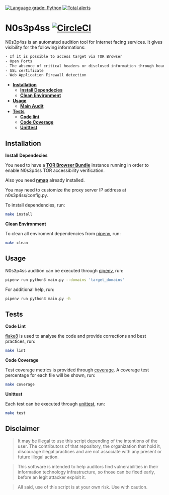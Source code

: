 [![Language grade: Python](https://img.shields.io/lgtm/grade/python/g/grupozap/N0s3p4ss.svg?logo=lgtm&logoWidth=18)](https://lgtm.com/projects/g/grupozap/N0s3p4ss/context:python) [![Total alerts](https://img.shields.io/lgtm/alerts/g/grupozap/N0s3p4ss.svg?logo=lgtm&logoWidth=18)](https://lgtm.com/projects/g/grupozap/N0s3p4ss/alerts/)

# N0s3p4ss [![CircleCI](https://circleci.com/gh/grupozap/N0s3p4ss.svg?style=svg)](https://circleci.com/gh/grupozap/N0s3p4ss)

N0s3p4ss is an automated audition tool for Internet facing services. It gives visibility for the following informations:
```bash
- If it is possible to access target via TOR Browser
- Open Ports
- The absence of critical headers or disclosed information through headers
- SSL certificate
- Web Application Firewall detection
```

- __[Installation](#install)__
    - ____[Install Dependecies](#pipenv)____
    - ____[Clean Environment](#clean)____
- __[Usage](#usage)__
    - ____[Main Audit](#main)____
- __[Tests](#tests)__
    - ____[Code lint](#lint)____
    - ____[Code Coverage](#coverage)____
    - ____[Unittest](#unittest)____


## <a name="install"></a>Installation

<a name="pipenv"></a>**Install Dependecies**  

You need to have a [**TOR Browser Bundle**](https://www.torproject.org/) instance running in order to enable N0s3p4ss TOR accessibility verification.

Also you need [**nmap**](https://nmap.org/) already installed.

You may need to customize the proxy server IP address at n0s3p4ss/config.py.

To install dependencies, run: 
```bash
make install
```

<a name="clean"></a>**Clean Environment**

To clean all enviroment dependencies from [pipenv](https://pipenv-fork.readthedocs.io/en/latest/), run:
```bash
make clean
```

## <a name="usage"></a>Usage

N0s3p4ss audition can be executed through [pipenv](https://pipenv-fork.readthedocs.io/en/latest/), run:
```bash
pipenv run python3 main.py --domains 'target_domains'
```

For additional help, run:
```bash
pipenv run python3 main.py -h
```

## <a name="tests"></a>Tests

<a name="lint"></a>**Code Lint**  

[flake8](https://pypi.org/project/flake8/) is used to analyse the code and provide corrections and best practices, run:
```bash
make lint
```

<a name="coverage"></a>**Code Coverage**

Test coverage metrics is provided through [coverage](https://pypi.org/project/coverage/). A coverage test percentage for each file will be shown, run:
```bash
make coverage
```

<a name="unittest"></a>**Unittest**

Each test can be executed through [unittest](https://docs.python.org/3/library/unittest.html), run:
```bash
make test
```

Disclaimer
---------

>It may be illegal to use this script depending of the intentions of the user. The contributors of that repository, the organization that hold it, discourage illegal practices and are not associate with any present or future illegal action.

>This software is intended to help auditors find vulnerabilities in their information technology infrastructure, so those can be fixed early, before an legit attacker exploit it.

>All said, use of this script is at your own risk. Use with caution.

